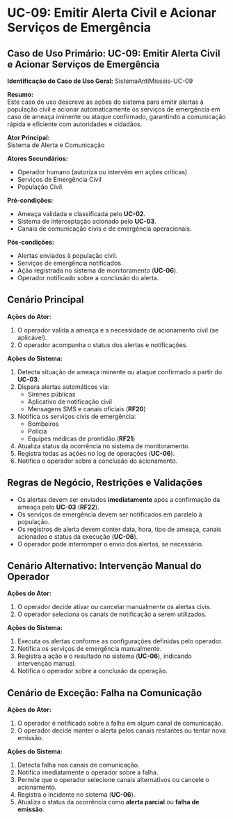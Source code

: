 # UC-09: Emitir Alerta Civil e Acionar Serviços de Emergência

## Caso de Uso Primário: UC-09: Emitir Alerta Civil e Acionar Serviços de Emergência

**Identificação do Caso de Uso Geral:** SistemaAntiMisseis-UC-09

**Resumo:**  
Este caso de uso descreve as ações do sistema para emitir alertas à população civil e acionar automaticamente os serviços de emergência em caso de ameaça iminente ou ataque confirmado, garantindo a comunicação rápida e eficiente com autoridades e cidadãos.

**Ator Principal:**  
Sistema de Alerta e Comunicação

**Atores Secundários:**  
- Operador humano (autoriza ou intervém em ações críticas)  
- Serviços de Emergência Civil  
- População Civil

**Pré-condições:**  
- Ameaça validada e classificada pelo **UC-02**.  
- Sistema de interceptação acionado pelo **UC-03**.  
- Canais de comunicação civis e de emergência operacionais.

**Pós-condições:**  
- Alertas enviados à população civil.  
- Serviços de emergência notificados.  
- Ação registrada no sistema de monitoramento (**UC-06**).  
- Operador notificado sobre a conclusão do alerta.

## Cenário Principal

**Ações do Ator:**  
1. O operador valida a ameaça e a necessidade de acionamento civil (se aplicável).  
2. O operador acompanha o status dos alertas e notificações.

**Ações do Sistema:**  
1. Detecta situação de ameaça iminente ou ataque confirmado a partir do **UC-03**.  
2. Dispara alertas automáticos via:
   - Sirenes públicas  
   - Aplicativo de notificação civil  
   - Mensagens SMS e canais oficiais (**RF20**)  
3. Notifica os serviços civis de emergência:
   - Bombeiros  
   - Polícia  
   - Equipes médicas de prontidão (**RF21**)  
4. Atualiza status da ocorrência no sistema de monitoramento.  
5. Registra todas as ações no log de operações (**UC-06**).  
6. Notifica o operador sobre a conclusão do acionamento.

## Regras de Negócio, Restrições e Validações

- Os alertas devem ser enviados **imediatamente** após a confirmação da ameaça pelo **UC-03** (**RF22**).  
- Os serviços de emergência devem ser notificados em paralelo à população.  
- Os registros de alerta devem conter data, hora, tipo de ameaça, canais acionados e status da execução (**UC-06**).  
- O operador pode interromper o envio dos alertas, se necessário.

## Cenário Alternativo: Intervenção Manual do Operador

**Ações do Ator:**  
1. O operador decide ativar ou cancelar manualmente os alertas civis.  
2. O operador seleciona os canais de notificação a serem utilizados.

**Ações do Sistema:**  
1. Executa os alertas conforme as configurações definidas pelo operador.  
2. Notifica os serviços de emergência manualmente.  
3. Registra a ação e o resultado no sistema (**UC-06**), indicando intervenção manual.  
4. Notifica o operador sobre a conclusão da operação.

## Cenário de Exceção: Falha na Comunicação

**Ações do Ator:**  
1. O operador é notificado sobre a falha em algum canal de comunicação.  
2. O operador decide manter o alerta pelos canais restantes ou tentar nova emissão.

**Ações do Sistema:**  
1. Detecta falha nos canais de comunicação.  
2. Notifica imediatamente o operador sobre a falha.  
3. Permite que o operador selecione canais alternativos ou cancele o acionamento.  
4. Registra o incidente no sistema (**UC-06**).  
5. Atualiza o status da ocorrência como **alerta parcial** ou **falha de emissão**.
